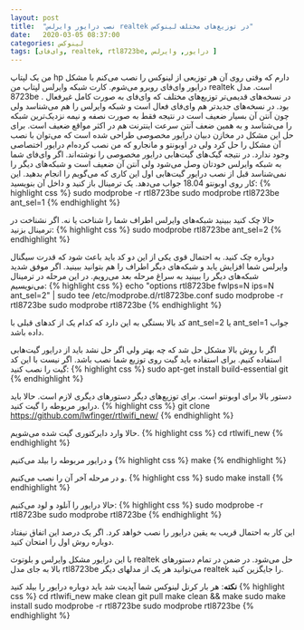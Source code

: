 ```yaml
---
layout: post
title:  "نصب درایور وایرلس realtek در توزیع‌های مختلف لینوکس"
date:   2020-03-05 08:37:00
categories: لینوکس
tags: [وای‌فای, realtek, rtl8723be, درایور, وایرلس ]
---
```

من یک لپتاپ hp دارم که وقتی روی آن هر توزیعی از لینوکس را نصب می‌کنم با مشکل درایور وای‌فای روبرو می‌شوم. کارت شبکه وایرلس لپتاپ من realtek است. مدل 8723be . در نسخه‌های قدیمی‌تر توزیع‌های مختلف که وای‌فای به صورت کامل غیرفعال بود. در نسخه‌های جدیدتر هم وای‌فای فعال است و شبکه وایرلس را هم می‌شناسد ولی چون آنتن آن بسیار ضعیف است در نتیجه فقط به صورت نصفه و نیمه نزدیک‌ترین شبکه را می‌شناسد و به همین ضعف آنتن سرعت اینترنت هم در اکثر مواقع ضعیف است. برای حل این مشکل در مخازن دبیان درایور مخصوصی طراحی شده است که می‌توان با نصب آن مشکل را حل کرد ولی در اوبونتو و مانجارو که من نصب کرده‌ام درایور اختصاصی وجود ندارد. در نتیجه گیک‌های گیت‌هابی درایور مخصوصی را نوشته‌اند. 
اگر وای‌فای شما به شبکه وایرلس خودتان وصل می‌شود ولی آنتن آن ضعیف است و شبکه‌های دیگر را نمی‌شناسد قبل از نصب درایور گیت‌هابی اول این کاری که می‌گویم را انجام بدهید. این کار روی اوبونتو 18.04 جواب می‌دهد. 
یک ترمینال باز کنید و داخل آن بنویسید:
{% highlight css %}
sudo modprobe -r rtl8723be
sudo modprobe rtl8723be ant_sel=1
{% endhighlight %}

حالا  چک کنید ببینید شبکه‌های وایرلس اطراف شما را شناخت یا نه. اگر نشناخت در ترمینال بزنید:‌
{% highlight css %}
sudo modprobe rtl8723be ant_sel=2
{% endhighlight %}

دوباره چک کنید. به احتمال قوی یکی از این دو کد باید باعث شود که قدرت سیگنال وایرلس شما افزایش یابد و شبکه‌های دیگر اطراف را هم بتوانید ببینید. اگر موفق شدید شبکه‌های دیگر را ببینید به سراغ مرحله بعد می‌رویم. در این مرحله در ترمینال می‌نویسیم: 
{% highlight css %}
echo "options rtl8723be fwlps=N ips=N ant_sel=2" | sudo tee /etc/modprobe.d/rtl8723be.conf
sudo modprobe -r rtl8723be
sudo modprobe rtl8723be
{% endhighlight %}

کد بالا بستگی به این دارد که کدام یک از کدهای قبلی با ant_sel=2 یا ant_sel=1 جواب داده باشد. 

اگر با روش بالا مشکل حل شد که چه بهتر ولی اگر حل نشد باید از درایور گیت‌هابی استفاده کنیم. برای استفاده باید گیت روی توزیع شما نصب باشد. اگر نیست با این کد گیت را نصب کنید:
{% highlight css %}
sudo apt-get install build-essential git
{% endhighlight %}

دستور بالا برای اوبونتو است. برای توزیع‌های دیگر دستورهای دیگری لازم است. حالا باید درایور مربوطه را گیت کنید. 
{% highlight css %}
git clone https://github.com/lwfinger/rtlwifi_new/
{% endhighlight %}

حالا وارد دایرکتوری گیت شده می‌شویم.
{% highlight css %}
cd rtlwifi_new
{% endhighlight %}

و درایور مربوطه را بیلد می‌کنیم
{% highlight css %}
make
{% endhighlight %}

و در مرحله آخر آن را نصب می‌کنیم. 
{% highlight css %}
sudo make install
{% endhighlight %}

حالا درایور را آنلود و لود می‌کنیم:
{% highlight css %}
sudo modprobe -r rtl8723be
sudo modprobe rtl8723be
{% endhighlight %}

این کار به احتمال قریب به یقین درایور را نصب خواهد کرد. اگر یک درصد این اتفاق نیفتاد دوباره روش اول را امتحان کنید. 

با این درایور مشکل وایرلس و بلوتوث realtek حل می‌شود. در ضمن در تمام دستورهای بالا به جای مدل rtl8723be می‌توانید هر یک از مدلهای دیگر realtek را جایگزین کنید. 

**نکته**: هر بار کرنل لینوکس شما آپدیت شد باید دوباره درایور را بیلد کنید
{% highlight css %}
cd rtlwifi_new
make clean
git pull
make clean && make
sudo make install
sudo modprobe -r rtl8723be
sudo modprobe rtl8723be
{% endhighlight %}
